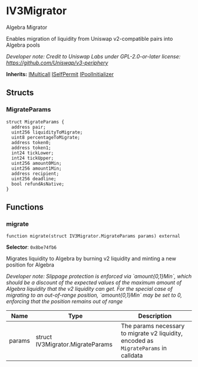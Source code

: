 

# IV3Migrator


Algebra Migrator

Enables migration of liquidity from Uniswap v2-compatible pairs into Algebra pools

*Developer note: Credit to Uniswap Labs under GPL-2.0-or-later license:
https://github.com/Uniswap/v3-periphery*

**Inherits:** [IMulticall](IMulticall.md) [ISelfPermit](ISelfPermit.md) [IPoolInitializer](IPoolInitializer.md)

## Structs
### MigrateParams



```solidity
struct MigrateParams {
  address pair;
  uint256 liquidityToMigrate;
  uint8 percentageToMigrate;
  address token0;
  address token1;
  int24 tickLower;
  int24 tickUpper;
  uint256 amount0Min;
  uint256 amount1Min;
  address recipient;
  uint256 deadline;
  bool refundAsNative;
}
```


## Functions
### migrate

```solidity
function migrate(struct IV3Migrator.MigrateParams params) external
```
**Selector**: `0x8be74fb6`

Migrates liquidity to Algebra by burning v2 liquidity and minting a new position for Algebra

*Developer note: Slippage protection is enforced via &#x60;amount{0,1}Min&#x60;, which should be a discount of the expected values of
the maximum amount of Algebra liquidity that the v2 liquidity can get. For the special case of migrating to an
out-of-range position, &#x60;amount{0,1}Min&#x60; may be set to 0, enforcing that the position remains out of range*

| Name | Type | Description |
| ---- | ---- | ----------- |
| params | struct IV3Migrator.MigrateParams | The params necessary to migrate v2 liquidity, encoded as `MigrateParams` in calldata |

